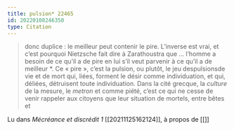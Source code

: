 ```yaml
---
title: pulsion* 22465
id: 20220108246350
type: Citation
---
```


> donc duplice : le meilleur peut contenir le pire. L’inverse est vrai, et c’est pourquoi Nietzsche fait dire à Zarathoustra que ... l’homme a besoin de ce qu’il a de pire en lui s’il veut parvenir à ce qu’il a de meilleur *. Ce « pire », c’est la pulsion, ou plutôt, le jeu despulsionsde vie et de mort qui, liées, forment le désir comme individuation, et qui, déliées, détruisent toute individuation. Dans la cité grecque, la *culture* de la mesure, le *metron* et comme piété, c’est ce qui ne cesse de venir rappeler aux citoyens que leur situation de mortels, entre bêtes et

Lu dans *Mécréance et discrédit 1* [[20211125162124]], à propos de [[]]